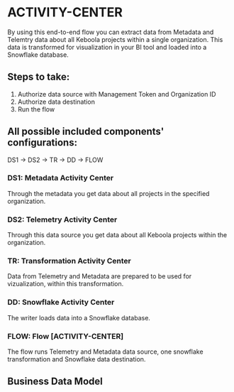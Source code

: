# ACTIVITY-CENTER

By using this end-to-end flow you can extract data from Metadata and Telemtry data about all Keboola projects within a single organization. This data is transformed for visualization in your BI tool and loaded into a Snowflake database.

## Steps to take:
1. Authorize data source with Management Token and Organization ID
2. Authorize data destination
3. Run the flow

## All possible included components' configurations:

DS1 -> DS2 -> TR -> DD -> FLOW


### DS1: Metadata Activity Center

Through the metadata you get data about all projects in the specified organization.

### DS2: Telemetry Activity Center

Through this data source you get data about all Keboola projects within the organization.

### TR: Transformation Activity Center

Data from Telemetry and Metadata are prepared to be used for vizualization, within this transformation.

### DD: Snowflake Activity Center

The writer loads data into a Snowflake database.

### FLOW: Flow [ACTIVITY-CENTER]

The flow runs Telemetry and Metadata data source, one snowflake transformation and Snowflake data destination.


## Business Data Model



